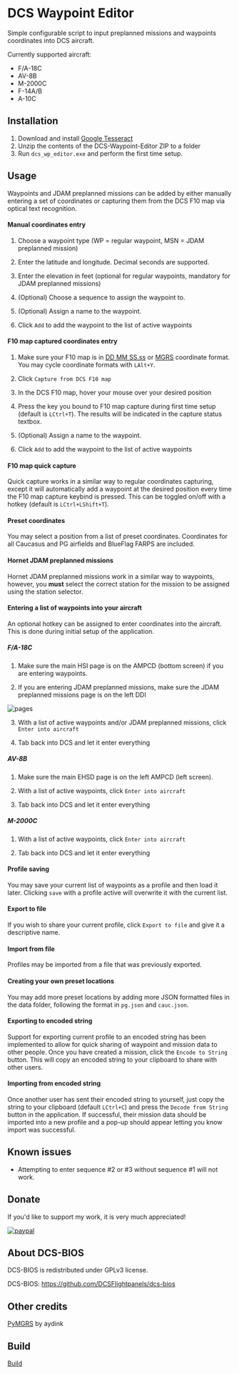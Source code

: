 # DCS Waypoint Editor

Simple configurable script to input preplanned missions and waypoints coordinates into DCS aircraft. 

Currently supported aircraft:

* F/A-18C
* AV-8B
* M-2000C
* F-14A/B
* A-10C


## Installation

1. Download and install [Google Tesseract](https://github.com/UB-Mannheim/tesseract/wiki)
2. Unzip the contents of the DCS-Waypoint-Editor ZIP to a folder
3. Run `dcs_wp_editor.exe` and perform the first time setup.

## Usage

Waypoints and JDAM preplanned missions can be added by either manually entering a set of coordinates or capturing them
from the DCS F10 map via optical text recognition. 

#### Manual coordinates entry

1. Choose a waypoint type (WP = regular waypoint, MSN = JDAM preplanned mission)

2. Enter the latitude and longitude. Decimal seconds are supported.

3. Enter the elevation in feet (optional for regular waypoints, mandatory for JDAM preplanned missions)

5. (Optional) Choose a sequence to assign the waypoint to.

6. (Optional) Assign a name to the waypoint.

7. Click `Add` to add the waypoint to the list of active waypoints

#### F10 map captured coordinates entry

1. Make sure your F10 map is in [DD MM SS.ss](https://i.imgur.com/9GIU7pJ.png) or [MGRS](https://i.imgur.com/T7lBvlx.png) coordinate format.
 You may cycle coordinate formats with `LAlt+Y`.

2. Click `Capture from DCS F10 map`

3. In the DCS F10 map, hover your mouse over your desired position

5. Press the key you bound to F10 map capture during first time setup (default is `LCtrl+T`). The results will be indicated
in the capture status textbox.

6. (Optional) Assign a name to the waypoint.

7. Click `Add` to add the waypoint to the list of active waypoints

#### F10 map quick capture

Quick capture works in a similar way to regular coordinates capturing, except it will automatically add a waypoint
at the desired position every time the F10 map capture keybind is pressed.  This can be toggled on/off with a
hotkey (default is `LCtrl+LShift+T`).

#### Preset coordinates

You may select a position from a list of preset coordinates. Coordinates for all Caucasus and PG airfields and BlueFlag
FARPS are included.

#### Hornet JDAM preplanned missions

Hornet JDAM preplanned missions work in a similar way to waypoints, however, you **must** select the correct station
for the mission to be assigned using the station selector.

#### Entering a list of waypoints into your aircraft

An optional hotkey can be assigned to enter coordinates into the aircraft.  This is done during initial setup
of the application.

##### F/A-18C

1. Make sure the main HSI page is on the AMPCD (bottom screen) if you are entering waypoints.
 
2. If you are entering JDAM preplanned missions, make sure the JDAM preplanned missions page is on the left DDI

![pages](https://i.imgur.com/Nxr9qKX.png)

3. With a list of active waypoints and/or JDAM preplanned missions, click `Enter into aircraft`

4. Tab back into DCS and let it enter everything

##### AV-8B

1. Make sure the main EHSD page is on the left AMPCD (left screen).

2. With a list of active waypoints, click `Enter into aircraft`

3. Tab back into DCS and let it enter everything

##### M-2000C

1. With a list of active waypoints, click `Enter into aircraft`

2. Tab back into DCS and let it enter everything

#### Profile saving

You may save your current list of waypoints as a profile and then load it later. Clicking `save` with a profile active
will overwrite it with the current list.

#### Export to file

If you wish to share your current profile, click `Export to file` and give it a descriptive name.

#### Import from file

Profiles may be imported from a file that was previously exported.

#### Creating your own preset locations

You may add more preset locations by adding more JSON formatted files in the data folder,
following the format in `pg.json` and `cauc.json`.

#### Exporting to encoded string

Support for exporting current profile to an encoded string has been implemented to allow for quick sharing
of waypoint and mission data to other people.  Once you have created a mission, click the `Encode to String`
button.  This will copy an encoded string to your clipboard to share with other users.

#### Importing from encoded string

Once another user has sent their encoded string to yourself, just copy the string to your clipboard (default `LCtrl+C`)
and press the `Decode from String` button in the application.  If successful, their mission data should be imported into
a new profile and a pop-up should appear letting you know import was successful.

## Known issues

* Attempting to enter sequence #2 or #3 without sequence #1 will not work.

## Donate

If you'd like to support my work, it is very much appreciated!

[![paypal](https://www.paypalobjects.com/en_US/i/btn/btn_donate_LG.gif)](https://www.paypal.com/cgi-bin/webscr?cmd=_s-xclick&hosted_button_id=U6ZGEE7PF6KAG&source=url)

## About DCS-BIOS
DCS-BIOS is redistributed under GPLv3 license.

DCS-BIOS: https://github.com/DCSFlightpanels/dcs-bios

## Other credits

[PyMGRS](https://github.com/aydink/pymgrs) by aydink


## Build
[Build](./documentation/build.md)